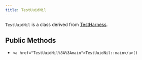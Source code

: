 ```yaml
---
title: TestUuidNil
---
```


`TestUuidNil` is a class derived from <a href="TestHarness">TestHarness</a>.

## Public Methods

* `<a href="TestUuidNil%3A%3Amain">TestUuidNil::main</a>()`

